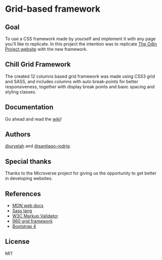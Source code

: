 # Grid-based framework

## Goal
To use a CSS framework made by yourself and implement it with any page you'll
like to replicate. In this project the intention was to replicate [The Odin Project website]('https://www.theodinproject.com/') with the new framework.

## Chill Grid Framework
The created 12 columns based grid framework was made using CSS3 grid and SASS, and includes columns with auto break-points for better responsiveness, together with display break points and basic spacing and styling classes.

## Documentation
Go ahead and read the [wiki](https://github.com/santiago-rodrig/grid-based-framework/wiki)!

## Authors
[@uryelah](https://github.com/uryelah/) and [@santiago-rodrig](https://github.com/santiago-rodrig/).

## Special thanks
Thanks to the Microverse project for giving us the opportunity to get better in
developing websites.

## References 
- [MDN web docs](https://developer.mozilla.org/en-US/docs/Web/CSS/grid)
- [Sass lang](https://sass-lang.com/)
- [W3C Markup Validator](https://validator.w3.org/#validate_by_upload)
- [960 grid framework](https://960.gs)
- [Bootstrap 4](https://getbootstrap.com/docs/4.0/getting-started/introduction/)

## License
MIT